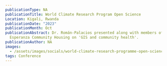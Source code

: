 ```yaml
---
publicationType: NA
publicationTitle: World Climate Research Program Open Science
Location: Kigali, Rwanda
publicationDate: "2023"
publicationMonth: Oct
publicationAbstract: Dr. Román-Palacios presented along with members of
  Esperanza Community Housing on 'GIS and community health'.
publicationAuthor: NA
images:
  - /assets/images/socials/world-climate-research-programme-open-science.png
tags: Conference
---
```

